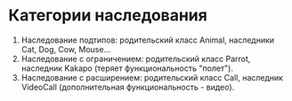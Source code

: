 # Категории наследования
1. Наследование подтипов: родительский класс Animal, наследники Cat, Dog, Cow, Mouse... 
2. Наследование с ограничением: родительский класс Parrot, наследник Kakapo (теряет функциональность "полет").
3. Наследование с расширением: родительский класс Call, наследник VideoCall (дополнительная функциональность - видео).